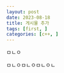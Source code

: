 ```yaml
---
layout: post
date: 2023-08-18
title: 게시물 추가
tags: [first, ]
categories: [c++, ]
---
```


ㅁㄴㅇ


ㅁㄴㅇㅁㄴㅇㅁㄴㅇㄴ

